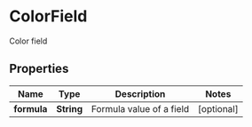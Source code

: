 

# ColorField

Color field
## Properties

Name | Type | Description | Notes
------------ | ------------- | ------------- | -------------
**formula** | **String** | Formula value of a field |  [optional]



